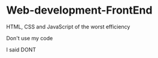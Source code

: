 # Web-development-FrontEnd
HTML, CSS and JavaScript of the worst efficiency

Don't use my code

I said DONT
